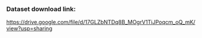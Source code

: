 ### Dataset download link:

https://drive.google.com/file/d/17GLZbNTDq8B_MOgrV1TiJPoqcm_oQ_mK/view?usp=sharing
